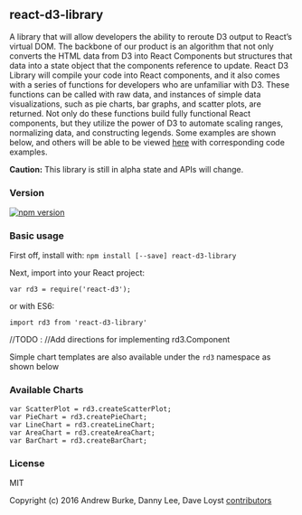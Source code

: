 ## react-d3-library
A library that will allow developers the ability to reroute D3 output to React’s virtual DOM. The backbone of our product is an algorithm that not only converts the HTML data from D3 into React Components but structures that data into a state object that the components reference to update. React D3 Library will compile your code into React components, and it also comes with a series of functions for developers who are unfamiliar with D3. These functions can be called with raw data, and instances of simple data visualizations, such as pie charts, bar graphs, and scatter plots, are returned. Not only do these functions build fully functional React components, but they utilize the power of D3 to automate scaling ranges, normalizing data, and constructing legends. Some examples are shown below, and others will be able to be viewed [here](http://someplace) with corresponding code examples.

**Caution:** This library is still in alpha state and APIs will change.

### Version
[![npm version](https://badge.fury.io/js/react-d3.png)](https://www.npmjs.com/package/react-d3-library)

### Basic usage

First off, install with:
`npm install [--save] react-d3-library`

Next, import into your React project:

`var rd3 = require('react-d3');`

or with ES6: 

`import rd3 from 'react-d3-library'`

//TODO :
//Add directions for implementing rd3.Component

Simple chart templates are also available under the `rd3` namespace as shown below

### Available Charts

```
var ScatterPlot = rd3.createScatterPlot;
var PieChart = rd3.createPieChart;
var LineChart = rd3.createLineChart;
var AreaChart = rd3.createAreaChart;
var BarChart = rd3.createBarChart;
```

### License
MIT

Copyright (c) 2016 Andrew Burke, Danny Lee, Dave Loyst [contributors](https://github.com/orgs/react-d3-library/people)